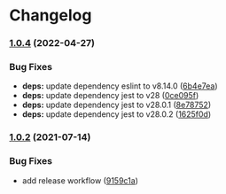 # Changelog

### [1.0.4](https://github.com/higebu/actions-email-domain/compare/v1.0.3...v1.0.4) (2022-04-27)


### Bug Fixes

* **deps:** update dependency eslint to v8.14.0 ([6b4e7ea](https://github.com/higebu/actions-email-domain/commit/6b4e7ea4d230549b109a87d5eec32280fab0da5a))
* **deps:** update dependency jest to v28 ([0ce095f](https://github.com/higebu/actions-email-domain/commit/0ce095fa19fe2fa2010b6d34f7c56061657d3b03))
* **deps:** update dependency jest to v28.0.1 ([8e78752](https://github.com/higebu/actions-email-domain/commit/8e7875211e40432e5b018224dc7462e71fef1d0d))
* **deps:** update dependency jest to v28.0.2 ([1625f0d](https://github.com/higebu/actions-email-domain/commit/1625f0d90ad18b56f759e25e8a0de7c363455d23))

### [1.0.2](https://www.github.com/higebu/actions-email-domain/compare/v1.0.1...v1.0.2) (2021-07-14)


### Bug Fixes

* add release workflow ([9159c1a](https://www.github.com/higebu/actions-email-domain/commit/9159c1a2d120f5768d91573a0918e59e5cedc6a2))

